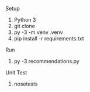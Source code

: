 Setup
1. Python 3
2. git clone
3. py -3 -m venv .venv
4. pip install -r requirements.txt

Run
1. py -3 recommendations.py

Unit Test
1. nosetests


